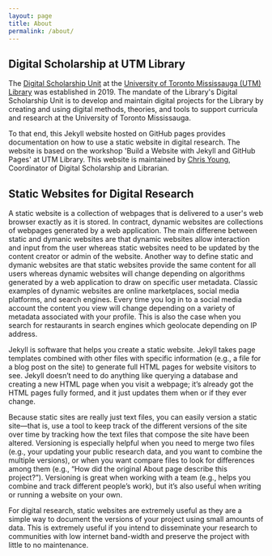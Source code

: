 ```yaml
---
layout: page
title: About
permalink: /about/
---
```


## Digital Scholarship at UTM Library

The [Digital Scholarship Unit](https://utm.library.utoronto.ca/digital-scholarship/about) at the [University of Toronto Mississauga (UTM) Library](https://library.utm.utoronto.ca/) was established in 2019. The mandate of the Library's Digital Scholarship Unit is to develop and maintain digital projects for the Library by creating and using digital methods, theories, and tools to support curricula and research at the University of Toronto Mississauga.

To that end, this Jekyll website hosted on GitHub pages provides documentation on how to use a static website in digital research. The website is based on the workshop 'Build a Website with Jekyll and GitHub Pages' at UTM Library. This website is maintained by [Chris Young](http://sites.utm.utoronto.ca/chrisyoung/), Coordinator of Digital Scholarship and Librarian.

## Static Websites for Digital Research

A static website is a collection of webpages that is delivered to a user's web browser exactly as it is stored. In contract, dynamic websites are collections of webpages generated by a web application. The main differene between static and dymanic websites are that dynamic websites allow interaction and input from the user whereas static websites need to be updated by the content creator or admin of the website. Another way to define static and dymanic websites are that static websites provide the same content for all users whereas dynamic websites will change depending on algorithms generated by a web application to draw on specific user metadata. Classic examples of dynamic websites are online marketplaces, social media platforms, and search engines. Every time you log in to a social media account the content you view will change depending on a variety of metadata associated with your profile. This is also the case when you search for restaurants in search engines which geolocate depending on IP address. 

Jekyll is software that helps you create a static website. Jekyll takes page templates combined with other files with specific information (e.g., a file for a blog post on the site) to generate full HTML pages for website visitors to see. Jekyll doesn’t need to do anything like querying a database and creating a new HTML page when you visit a webpage; it’s already got the HTML pages fully formed, and it just updates them when or if they ever change.

Because static sites are really just text files, you can easily version a static site—that is, use a tool to keep track of the different versions of the site over time by tracking how the text files that compose the site have been altered. Versioning is especially helpful when you need to merge two files (e.g., your updating your public research data, and you want to combine the multiple versions), or when you want compare files to look for differences among them (e.g., “How did the original About page describe this project?”). Versioning is great when working with a team (e.g., helps you combine and track different people’s work), but it’s also useful when writing or running a website on your own.

For digital research, static websites are extremely useful as they are a simple way to document the versions of your project using small amounts of data. This is extremely useful if you intend to disseminate your research to communities with low internet band-width and preserve the project with little to no maintenance.

